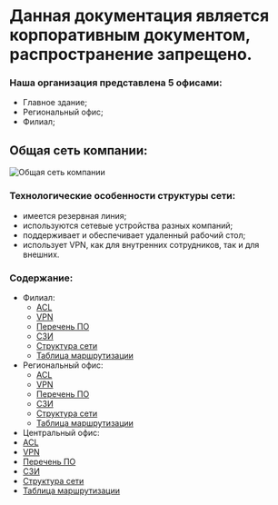 #   Данная документация является корпоративным документом, распространение запрещено.

### Наша организация представлена 5 офисами:
*   Главное здание;
*   Региональный офис;
*   Филиал;


##  Общая сеть компании:
![Общая сеть компании](../docs/изображения/общая%20схема%20сети.png)


### Технологические особенности структуры сети:
-   имеется резервная линия;
-   используются сетевые устройства разных компаний;
-   поддерживает и обеспечивает удаленный рабочий стол;
-   использует VPN, как для внутренних сотрудников, так и для внешних.

### Содержание:
-   Филиал:
    - [ACL](../docs/разделы/Филиал/подразделы/ACL.md)
    - [VPN](../docs/разделы/Филиал/подразделы/VPN.md)
    - [Перечень ПО](../docs/разделы/Филиал/подразделы/Перечень%20ПО.md)
    - [СЗИ](../docs/разделы/Филиал/подразделы/СЗИ.md)
    - [Структура сети](../docs/разделы/Филиал/подразделы/Структура%20сети.md)
    - [Таблица маршрутизации](../docs/разделы/Филиал/подразделы/таблица%20маршрутизации.md)
-   Региональный офис:
    - [ACL](../docs/разделы/Региональный%20офис/подразделы/ACL.md)
    - [VPN](../docs/разделы/Региональный%20офис/подразделы/таблица%20маршрутизации.md)
    - [Перечень ПО](../docs/разделы/Региональный%20офис/подразделы/Перечень%20ПО.md)
    - [СЗИ](../docs/разделы/Региональный%20офис/подразделы/СЗИ.md)
    - [Структура сети](../docs/разделы/Региональный%20офис/подразделы/Структура%20сети.md)
    - [Таблица маршрутизации](../docs/разделы/Региональный%20офис/подразделы/таблица%20маршрутизации.md)
-   Центральный офис:
   - [ACL](../docs/разделы/Центральный%20офис/подразделы/ACL.md)
   - [VPN](../docs/разделы/Центральный%20офис/подразделы/таблица%20маршрутизации.md)
   - [Перечень ПО](../docs/разделы/Центральный%20офис/подразделы/Перечень%20ПО.md)
   - [СЗИ](../docs/разделы/Центральный%20офис/подразделы/СЗИ.md)
   - [Структура сети](../docs/разделы/Центральный%20офис/подразделы/Структура%20сети.md)
   - [Таблица маршрутизации](../docs/разделы/Центральный%20офис/подразделы/таблица%20маршрутизации.md)